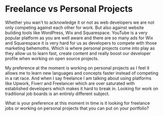 # Freelance vs Personal Projects

Whether you wan't to acknowledge it or not as web developers we are not only competing against each other for work. But also against website building tools like WordPress, Wix and Squarespace. YouTube is a very popular platform as you are well aware and there are so many ads for Wix and Squarespace it is very hard for us as developers to compete with those marketing behemoths. Which is where personal projects come into play as they allow us to learn fast, create content and really boost our developer profile when working on open source projects.

My preference at the moment is working on personal projects as I feel it allows me to learn new languages and concepts faster instead of competing in a rat race. And when I say freelance I am talking about using platforms like Upwork, Fiverr and Freelancer which are over saturated with established developers which makes it hard to break in. Looking for work on traditional job boards is an entirely different subject.

What is your preference at this moment in time is it looking for freelance jobs or working on personal projects that you can put on your portfolio?
